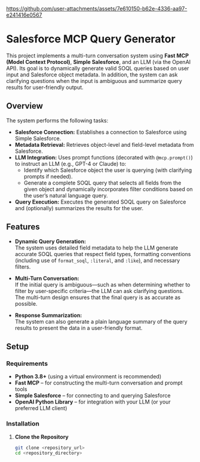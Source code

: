 https://github.com/user-attachments/assets/7e610150-b62e-4336-aa97-e241416e0567

# Salesforce MCP Query Generator

This project implements a multi-turn conversation system using **Fast MCP (Model Context Protocol)**, **Simple Salesforce**, and an LLM (via the OpenAI API). Its goal is to dynamically generate valid SOQL queries based on user input and Salesforce object metadata. In addition, the system can ask clarifying questions when the input is ambiguous and summarize query results for user-friendly output.

## Overview

The system performs the following tasks:
- **Salesforce Connection:** Establishes a connection to Salesforce using Simple Salesforce.
- **Metadata Retrieval:** Retrieves object-level and field-level metadata from Salesforce.
- **LLM Integration:** Uses prompt functions (decorated with `@mcp.prompt()`) to instruct an LLM (e.g., GPT-4 or Claude) to:
  - Identify which Salesforce object the user is querying (with clarifying prompts if needed).
  - Generate a complete SOQL query that selects all fields from the given object and dynamically incorporates filter conditions based on the user’s natural language query.
- **Query Execution:** Executes the generated SOQL query on Salesforce and (optionally) summarizes the results for the user.

## Features

- **Dynamic Query Generation:**  
  The system uses detailed field metadata to help the LLM generate accurate SOQL queries that respect field types, formatting conventions (including use of `format_soql`, `:literal`, and `:like`), and necessary filters.
  
- **Multi-Turn Conversation:**  
  If the initial query is ambiguous—such as when determining whether to filter by user-specific criteria—the LLM can ask clarifying questions. The multi-turn design ensures that the final query is as accurate as possible.

- **Response Summarization:**  
  The system can also generate a plain language summary of the query results to present the data in a user-friendly format.

## Setup

### Requirements

- **Python 3.8+** (using a virtual environment is recommended)
- **Fast MCP** – for constructing the multi-turn conversation and prompt tools
- **Simple Salesforce** – for connecting to and querying Salesforce
- **OpenAI Python Library** – for integration with your LLM (or your preferred LLM client)

### Installation

1. **Clone the Repository**

   ```bash
   git clone <repository_url>
   cd <repository_directory>
